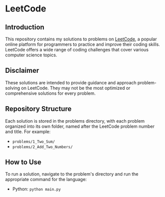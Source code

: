 # LeetCode

## Introduction

This repository contains my solutions to problems on [LeetCode](https://leetcode.com/),
a popular online platform for programmers to practice and improve their coding skills.
LeetCode offers a wide range of coding challenges that cover various computer science topics.

## Disclaimer

These solutions are intended to provide guidance and approach problem-solving on LeetCode.
They may not be the most optimized or comprehensive solutions for every problem.

## Repository Structure

Each solution is stored in the problems directory, with each problem organized into its own folder, named after the LeetCode problem number and title. For example:

- `problems/1_Two_Sum/`
- `problems/2_Add_Two_Numbers/`

## How to Use

To run a solution, navigate to the problem's directory and run the appropriate command for the language:

- Python: `python main.py`
